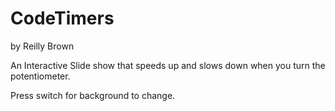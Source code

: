 # CodeTimers
by Reilly Brown

An Interactive Slide show that speeds up and slows down when you turn the potentiometer.

Press switch for background to change. 
